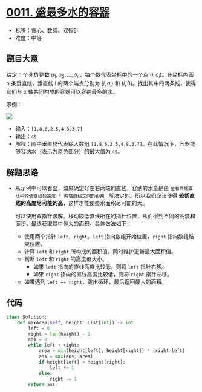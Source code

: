 # [0011. 盛最多水的容器](https://leetcode-cn.com/problems/container-with-most-water/)

- 标签：贪心、数组、双指针
- 难度：中等

## 题目大意

给定 n 个非负整数 $a_1,a_2, ...,a_n$，每个数代表坐标中的一个点 $(i, a_i)$。在坐标内画 n 条垂直线，垂直线 i 的两个端点分别为 $(i, a_i)$ 和 $(i, 0)$。找出其中的两条线，使得它们与 x 轴共同构成的容器可以容纳最多的水。

示例：

![](https://aliyun-lc-upload.oss-cn-hangzhou.aliyuncs.com/aliyun-lc-upload/uploads/2018/07/25/question_11.jpg)

- 输入：`[1,8,6,2,5,4,8,3,7]`
- 输出：`49` 
- 解释：图中垂直线代表输入数组 `[1,8,6,2,5,4,8,3,7]`。在此情况下，容器能够容纳水（表示为蓝色部分）的最大值为 `49`。

## 解题思路

- 从示例中可以看出，如果确定好左右两端的直线，容纳的水量是由 `左右两端直线中较低直线的高度 * 两端直线之间的距离 ` 所决定的。所以我们应该使得 **较低直线的高度尽可能的高**，这样才能使盛水面积尽可能的大。

  可以使用双指针求解。移动较低直线所在的指针位置，从而得到不同的高度和面积，最终获取其中最大的面积。具体做法如下：

  - 使用两个指针 `left`，`right`。`left` 指向数组开始位置，`right` 指向数组结束位置。
  - 计算 `left` 和 `right` 所构成的面积值，同时维护更新最大面积值。
  - 判断 `left` 和 `right` 的高度值大小。
    - 如果 `left` 指向的直线高度比较低，则将 `left` 指针右移。
    - 如果 `right` 指向的直线高度比较低，则将 `right` 指针左移。
  - 如果遇到 `left == right`，跳出循环，最后返回最大的面积。

## 代码

```Python
class Solution:
    def maxArea(self, height: List[int]) -> int:
        left = 0
        right = len(height) - 1
        ans = 0
        while left < right:
            area = min(height[left], height[right]) * (right-left)
            ans = max(ans, area)
            if height[left] < height[right]:
                left += 1
            else:
                right -= 1
        return ans
```

